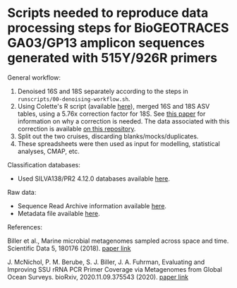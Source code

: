 # Scripts needed to reproduce data processing steps for BioGEOTRACES GA03/GP13 amplicon sequences generated with 515Y/926R primers

General workflow:

1. Denoised 16S and 18S separately according to the steps in `runscripts/00-denoising-workflow.sh`.
2. Using Colette's R script (available [here](https://github.com/fletchec99/normalizing_16S_18S_tags)), merged 16S and 18S ASV tables, using a 5.76x correction factor for 18S. See [this paper](https://www.biorxiv.org/content/10.1101/866731v1.abstract) for information on why a correction is needed. The data associated with this correction is available [on this repository](https://github.com/jcmcnch/18S_sequencing_bias_determination_GA03_GP13).
3. Split out the two cruises, discarding blanks/mocks/duplicates.
4. These spreadsheets were then used as input for modelling, statistical analyses, CMAP, etc.

Classification databases:

- Used SILVA138/PR2 4.12.0 databases available [here](https://osf.io/z8arq/).

Raw data:

- Sequence Read Archive information available [here](https://www.ncbi.nlm.nih.gov/bioproject/PRJNA659851).
- Metadata file available [here](SRA-metadata/metadata-7716900-processed-ok.tsv).

References:

Biller et al., Marine microbial metagenomes sampled across space and time. Scientific Data 5, 180176 (2018). [paper link](https://www.nature.com/articles/sdata2018176)

J. McNichol, P. M. Berube, S. J. Biller, J. A. Fuhrman, Evaluating and Improving SSU rRNA PCR Primer Coverage via Metagenomes from Global Ocean Surveys. bioRxiv, 2020.11.09.375543 (2020). [paper link](https://www.biorxiv.org/content/10.1101/2020.11.09.375543v1)
